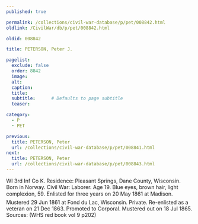 ```yaml
---
published: true

permalink: /collections/civil-war-database/p/pet/008842.html
oldlink: /CivilWar/db/p/pet/008842.html

oldid: 008842

title: PETERSON, Peter J.

pagelist:
  exclude: false
  order: 8842
  image: 
  alt:
  caption:
  title:
  subtitle:      # Defaults to page subtitle
  teaser:

category: 
  - P 
  - PET

previous:
  title: PETERSON, Peter
  url: /collections/civil-war-database/p/pet/008841.html  
next:
  title: PETERSON, Peter
  url: /collections/civil-war-database/p/pet/008843.html   
---
```

WI 3rd Inf Co K. Residence: Pleasant Springs, Dane County, Wisconsin. Born in Norway. Civil War: Laborer. Age 19. Blue eyes, brown hair, light complexion, 5&#146;9&#148;. Enlisted for three years on 20 May 1861 at Madison. Mustered 29 Jun 1861 at Fond du Lac, Wisconsin. Private. Re-enlisted as a veteran on 21 Dec 1863. Promoted to Corporal. Mustered out on 18 Jul 1865. Sources: (WHS red book vol 9 p202)